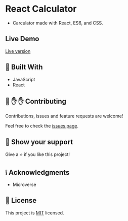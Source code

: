 # React Calculator

- Carculator made with React, ES6, and CSS.

## Live Demo

[Live version](https://math-magicians-karmaester.herokuapp.com/)

## :hammer: Built With

- JavaScript
- React


## 🤝 :raised_hand: :raised_hand: Contributing

Contributions, issues and feature requests are welcome!

Feel free to check the [issues page](https://github.com/karmaester/react-calculator/issues).

## :muscle: Show your support

Give a ⭐️ if you like this project!

## :grey_exclamation: Acknowledgments

- Microverse

## 📝 License

This project is [MIT](https://opensource.org/licenses/MIT) licensed.